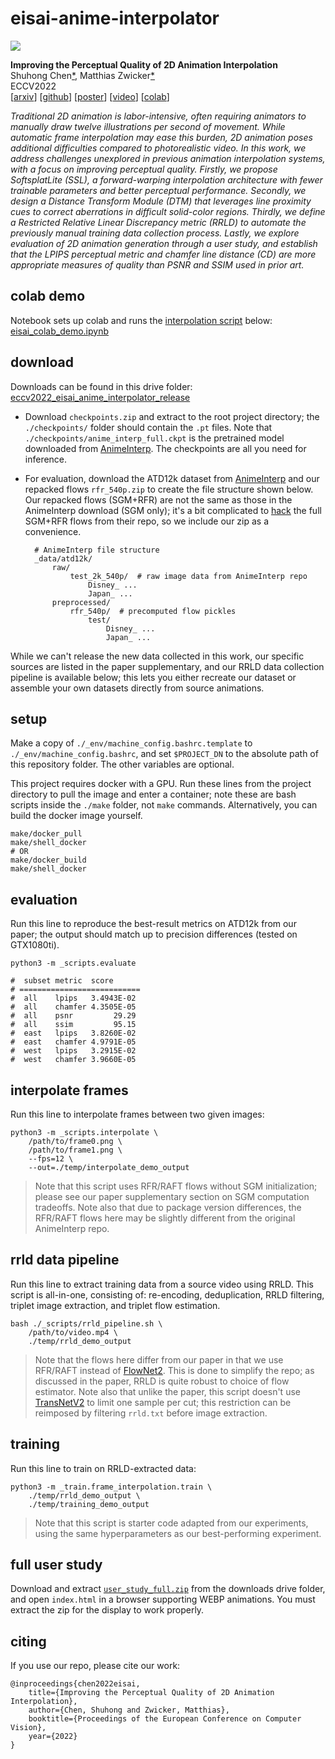 


eisai-anime-interpolator
========================

![](./supplementary/teaser.png)


**Improving the Perceptual Quality of 2D Animation Interpolation**  
Shuhong Chen[\*](https://shuhongchen.github.io/), Matthias Zwicker[\*](https://www.cs.umd.edu/~zwicker/)  
ECCV2022  
\[[arxiv](https://arxiv.org/abs/2111.12792)\]
\[[github](https://github.com/ShuhongChen/eisai-anime-interpolator)\]
\[[poster](./eccv2022_eisai_poster.pdf)\]
\[[video](https://youtu.be/jy4HKnG9YA0)\]
\[[colab](https://colab.research.google.com/github/ShuhongChen/eisai-anime-interpolator/blob/master/_notebooks/eisai_colab_demo.ipynb)\]  

*Traditional 2D animation is labor-intensive, often requiring animators to manually draw twelve illustrations per second of movement.  While automatic frame interpolation may ease this burden, 2D animation poses additional difficulties compared to photorealistic video.  In this work, we address challenges unexplored in previous animation interpolation systems, with a focus on improving perceptual quality.  Firstly, we propose SoftsplatLite (SSL), a forward-warping interpolation architecture with fewer trainable parameters and better perceptual performance.  Secondly, we design a Distance Transform Module (DTM) that leverages line proximity cues to correct aberrations in difficult solid-color regions.  Thirdly, we define a Restricted Relative Linear Discrepancy metric (RRLD) to automate the previously manual training data collection process.  Lastly, we explore evaluation of 2D animation generation through a user study, and establish that the LPIPS perceptual metric and chamfer line distance (CD) are more appropriate measures of quality than PSNR and SSIM used in prior art.*


## colab demo

Notebook sets up colab and runs the [interpolation script](#interpolate-frames) below: [eisai_colab_demo.ipynb](https://colab.research.google.com/github/ShuhongChen/eisai-anime-interpolator/blob/master/_notebooks/eisai_colab_demo.ipynb)  


## download

Downloads can be found in this drive folder: [eccv2022_eisai_anime_interpolator_release](https://drive.google.com/drive/folders/1AiZVgGej7Tpn95ats6967neIEPdShxWy?usp=sharing)

* Download `checkpoints.zip` and extract to the root project directory; the `./checkpoints/` folder should contain the `.pt` files.  Note that `./checkpoints/anime_interp_full.ckpt` is the pretrained model downloaded from [AnimeInterp](https://github.com/lisiyao21/AnimeInterp).  The checkpoints are all you need for inference.
* For evaluation, download the ATD12k dataset from [AnimeInterp](https://github.com/lisiyao21/AnimeInterp) and our repacked flows `rfr_540p.zip` to create the file structure shown below.  Our repacked flows (SGM+RFR) are not the same as those in the AnimeInterp download (SGM only); it's a bit complicated to [hack](https://github.com/lisiyao21/AnimeInterp/blob/b38358335fcd7361a199c1f7d899d457724ecee0/test_anime_sequence_one_by_one.py#L127) the full SGM+RFR flows from their repo, so we include our zip as a convenience.

        # AnimeInterp file structure
        _data/atd12k/
            raw/
                test_2k_540p/  # raw image data from AnimeInterp repo
                    Disney_ ...
                    Japan_ ...
            preprocessed/
                rfr_540p/  # precomputed flow pickles
                    test/
                        Disney_ ...
                        Japan_ ...

While we can't release the new data collected in this work, our specific sources are listed in the paper supplementary, and our RRLD data collection pipeline is available below; this lets you either recreate our dataset or assemble your own datasets directly from source animations.


## setup

Make a copy of `./_env/machine_config.bashrc.template` to `./_env/machine_config.bashrc`, and set `$PROJECT_DN` to the absolute path of this repository folder.  The other variables are optional.

This project requires docker with a GPU.  Run these lines from the project directory to pull the image and enter a container; note these are bash scripts inside the `./make` folder, not `make` commands.  Alternatively, you can build the docker image yourself.

    make/docker_pull
    make/shell_docker
    # OR
    make/docker_build
    make/shell_docker


## evaluation

Run this line to reproduce the best-result metrics on ATD12k from our paper; the output should match up to precision differences (tested on GTX1080ti).

    python3 -m _scripts.evaluate

    #  subset metric  score      
    # ===========================
    #  all    lpips   3.4943E-02 
    #  all    chamfer 4.3505E-05 
    #  all    psnr         29.29 
    #  all    ssim         95.15 
    #  east   lpips   3.8260E-02 
    #  east   chamfer 4.9791E-05 
    #  west   lpips   3.2915E-02 
    #  west   chamfer 3.9660E-05


## interpolate frames

Run this line to interpolate frames between two given images:

    python3 -m _scripts.interpolate \
        /path/to/frame0.png \
        /path/to/frame1.png \
        --fps=12 \
        --out=./temp/interpolate_demo_output

> Note that this script uses RFR/RAFT flows without SGM initialization; please see our paper supplementary section on SGM computation tradeoffs.  Note also that due to package version differences, the RFR/RAFT flows here may be slightly different from the original AnimeInterp repo.


## rrld data pipeline

Run this line to extract training data from a source video using RRLD.  This script is all-in-one, consisting of: re-encoding, deduplication, RRLD filtering, triplet image extraction, and triplet flow estimation.

    bash ./_scripts/rrld_pipeline.sh \
        /path/to/video.mp4 \
        ./temp/rrld_demo_output

> Note that the flows here differ from our paper in that we use RFR/RAFT instead of [FlowNet2](https://github.com/NVIDIA/flownet2-pytorch).  This is done to simplify the repo; as discussed in the paper, RRLD is quite robust to choice of flow estimator.  Note also that unlike the paper, this script doesn't use [TransNetV2](https://github.com/soCzech/TransNetV2) to limit one sample per cut; this restriction can be reimposed by filtering `rrld.txt` before image extraction.


## training

Run this line to train on RRLD-extracted data:

    python3 -m _train.frame_interpolation.train \
        ./temp/rrld_demo_output \
        ./temp/training_demo_output

> Note that this script is starter code adapted from our experiments, using the same hyperparameters as our best-performing experiment.


## full user study

Download and extract [`user_study_full.zip`](https://drive.google.com/file/d/1HzcjJpBq0ILBDofY5nkNnzZhHxrK5HVO/view?usp=sharing) from the downloads drive folder, and open `index.html` in a browser supporting WEBP animations.  You must extract the zip for the display to work properly.


## citing

If you use our repo, please cite our work:

    @inproceedings{chen2022eisai,
        title={Improving the Perceptual Quality of 2D Animation Interpolation},
        author={Chen, Shuhong and Zwicker, Matthias},
        booktitle={Proceedings of the European Conference on Computer Vision},
        year={2022}
    }







